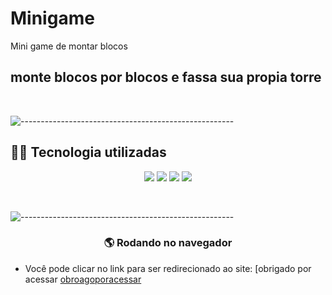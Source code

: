 # Minigame
Mini game de montar blocos 

## monte blocos por blocos e fassa sua propia torre 


<br/>


![-----------------------------------------------------](https://raw.githubusercontent.com/andreasbm/readme/master/assets/lines/rainbow.png)


## 👨‍💻 Tecnologia utilizadas

<p align='center'>
  <img src='https://img.shields.io/badge/JavaScript-yellow?style=for-the-badge' />
  <img src='https://img.shields.io/badge/css-blue?style=for-the-badge' />
  <img src='https://img.shields.io/badge/html-orange?style=for-the-badge' />
  <img src='https://img.shields.io/badge/Netlify-00C7B7?style=for-the-badge&logo=netlify&logoColor=white'/>
</p>

<br/>


![-----------------------------------------------------](https://raw.githubusercontent.com/andreasbm/readme/master/assets/lines/rainbow.png)

 
<h3 align='center'> 🌎 Rodando no navegador</h3>

- Você pode clicar no link para ser redirecionado ao site:
[obrigado por acessar
[obroagoporacessar](https://candid-lamington-7a569b.netlify.app/)
